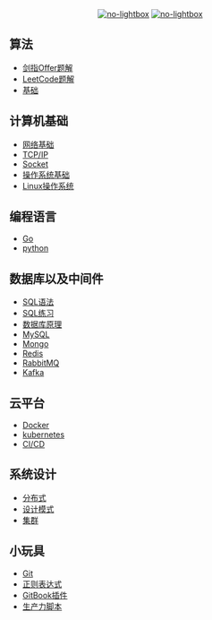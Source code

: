 <div align="center">
    <a href="https://github.com/xnzone/csnote"> <img src="https://badgen.net/github/stars/xnzone/csnote?icon=github" title="no-lightbox"></a>
    <a href="https://github.com/xnzone/csnote"> <img src="https://badgen.net/github/forks/xnzone/csnote?icon=github" title="no-lightbox"></a>
</div>

## 算法
- [剑指Offer题解](算法/剑指Offer题解/README.md)
- [LeetCode题解](算法/LeetCode题解/README.md)
- [基础]()

## 计算机基础
- [网络基础]()
- [TCP/IP]()
- [Socket]()
- [操作系统基础]()
- [Linux操作系统]()

## 编程语言
- [Go](编程语言/golang/README.md)
- [python](编程语言/python/README.md)

## 数据库以及中间件
- [SQL语法]()
- [SQL练习]()
- [数据库原理]()
- [MySQL]()
- [Mongo]()
- [Redis]()
- [RabbitMQ]()
- [Kafka]()

## 云平台
- [Docker](云平台/Docker/README.md)
- [kubernetes]()
- [CI/CD]()

## 系统设计
- [分布式]()
- [设计模式]()
- [集群]()

## 小玩具
- [Git]()
- [正则表达式]()
- [GitBook插件](小玩具/GitBook/README.md)
- [生产力脚本](小玩具/生产力脚本/README.md)
